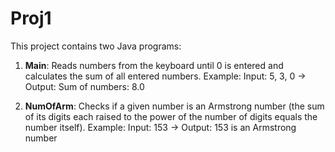 # Proj1

This project contains two Java programs:

1. **Main**: Reads numbers from the keyboard until 0 is entered and calculates the sum of all entered numbers.
   Example: Input: 5, 3, 0 → Output: Sum of numbers: 8.0

2. **NumOfArm**: Checks if a given number is an Armstrong number (the sum of its digits each raised to the power of the number of digits equals the number itself).
   Example: Input: 153 → Output: 153 is an Armstrong number
